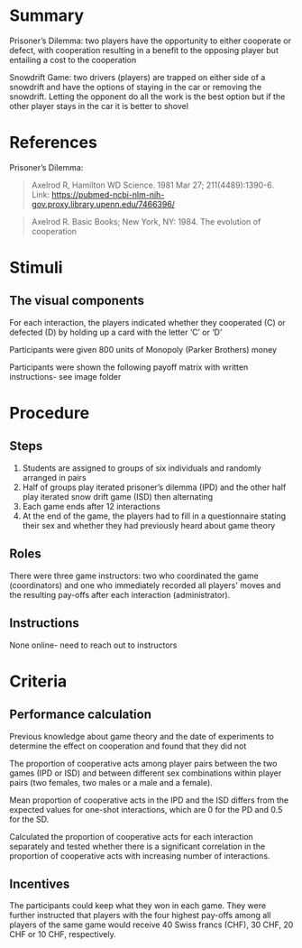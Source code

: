 # Summary
Prisoner’s Dilemma: two players have the opportunity to either cooperate or defect, with cooperation resulting in a benefit to the opposing player but entailing a cost to the cooperation

Snowdrift Game: two drivers (players) are trapped on either side of a snowdrift and have the options of staying in the car or removing the snowdrift. Letting the opponent do all the work is the best option but if the other player stays in the car it is better to shovel


# References
Prisoner’s Dilemma: 
> Axelrod R, Hamilton WD Science. 1981 Mar 27; 211(4489):1390-6.
	Link: https://pubmed-ncbi-nlm-nih-gov.proxy.library.upenn.edu/7466396/

> Axelrod R. Basic Books; New York, NY: 1984. The evolution of cooperation


# Stimuli
## The visual components
For each interaction, the players indicated whether they cooperated (C) or defected (D) by holding up a card with the letter ‘C’ or ‘D’

Participants were given 800 units of Monopoly (Parker Brothers) money

Participants were shown the following payoff matrix with written instructions- see image folder 


# Procedure
## Steps
1. Students are assigned to groups of six individuals and randomly arranged in pairs 
2. Half of groups play iterated prisoner’s dilemma (IPD) and the other half play iterated snow drift game (ISD) then alternating 
3. Each game ends after 12 interactions 
4. At the end of the game, the players had to fill in a questionnaire stating their sex and whether they had previously heard about game theory

## Roles 
There were three game instructors: two who coordinated the game (coordinators) and one who immediately recorded all players' moves and the resulting pay-offs after each interaction (administrator).

## Instructions
None online- need to reach out to instructors 

# Criteria
## Performance calculation
Previous knowledge about game theory and the date of experiments to determine the effect on cooperation and found that they did not 

The proportion of cooperative acts among player pairs between the two games (IPD or ISD) and between different sex combinations within player pairs (two females, two males or a male and a female). 

Mean proportion of cooperative acts in the IPD and the ISD differs from the expected values for one-shot interactions, which are 0 for the PD and 0.5 for the SD. 

Calculated the proportion of cooperative acts for each interaction separately and tested whether there is a significant correlation in the proportion of cooperative acts with increasing number of interactions.
 

## Incentives
The participants could keep what they won in each game. They were further instructed that players with the four highest pay-offs among all players of the same game would receive 40 Swiss francs (CHF), 30 CHF, 20 CHF or 10 CHF, respectively. 
